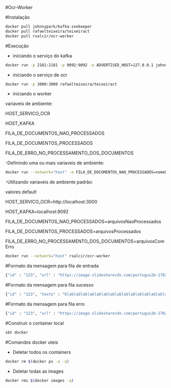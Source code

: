 #Ocr-Worker

#Instalação
``` sh
docker pull johnnypark/kafka-zookeeper
docker pull rafaelteixeira/teixeiract
docker pull rsalcir/ocr-worker
```

#Execução
* iniciando o serviço do kafka
``` sh
docker run -p 2181:2181 -p 9092:9092 -e ADVERTISED_HOST=127.0.0.1 johnnypark/kafka-zookeeper
```
* iniciando o serviço de ocr
``` sh
docker run -p 3000:3000 rafaelteixeira/teixeiract
```
* iniciando o worker

variaveis de ambiente:

HOST_SERVICO_OCR

HOST_KAFKA

FILA_DE_DOCUMENTOS_NAO_PROCESSADOS

FILA_DE_DOCUMENTOS_PROCESSADOS

FILA_DE_ERRO_NO_PROCESSAMENTO_DOS_DOCUMENTOS

-Definindo uma ou mais variaveis de ambiente:

``` sh
docker run --network="host" -e FILA_DE_DOCUMENTOS_NAO_PROCESSADOS=nomeDaFilaDeNaoProcessados -e FILA_DE_DOCUMENTOS_PROCESSADOS=nomeDaFilaDeProcessado -e ... rsalcir/ocr-worker
```
-Utilizando variaveis de ambiente padrão:

valores default

HOST_SERVICO_OCR=http://localhost:3000

HOST_KAFKA=localhost:9092

FILA_DE_DOCUMENTOS_NAO_PROCESSADOS=arquivosNaoProcessados

FILA_DE_DOCUMENTOS_PROCESSADOS=arquivosProcessados

FILA_DE_ERRO_NO_PROCESSAMENTO_DOS_DOCUMENTOS=arquivosComErro
``` sh
docker run --network="host" rsalcir/ocr-worker
```
#Formato da mensagem para fila de entrada
``` sh
{"id" : "123", "url" : "https://image.slidesharecdn.com/portugus2b-170225215804/95/texto-verbal-e-noverbal-8-638.jpg"}
```
#Formato da mensagem para fila sucesso
``` sh
{"id" : "123", "texto" : "blablablablablablablablablablablablablablablablablabla..."}
```
#Formato da mensagem para fila erro
``` sh
{"id" : "123", "url" : "https://image.slidesharecdn.com/portugus2b-170225215804/95/texto-verbal-e-noverbal-8-638.jpg"}
```
#Construir o container local
``` sh
sbt docker
```
#Comandos docker uteis
* Deletar todos os containers
``` sh
docker rm $(docker ps -a -q)
```
* Deletar todas as images
``` sh
docker rmi $(docker images -q)
 ```